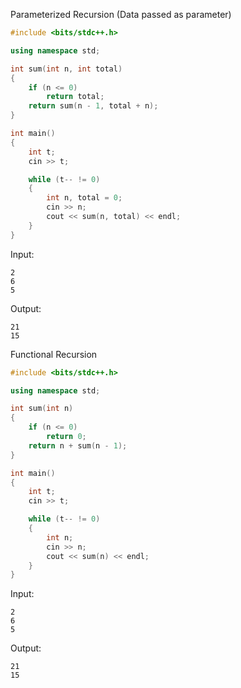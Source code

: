 Parameterized Recursion (Data passed as parameter)
```c++
#include <bits/stdc++.h>

using namespace std;

int sum(int n, int total)
{
    if (n <= 0)
        return total;
    return sum(n - 1, total + n);
}

int main()
{
    int t;
    cin >> t;

    while (t-- != 0)
    {
        int n, total = 0;
        cin >> n;
        cout << sum(n, total) << endl;
    }
}
```

Input:
```
2
6
5
```

Output:
```
21
15
```

Functional Recursion
```c++
#include <bits/stdc++.h>

using namespace std;

int sum(int n)
{
    if (n <= 0)
        return 0;
    return n + sum(n - 1);
}

int main()
{
    int t;
    cin >> t;

    while (t-- != 0)
    {
        int n;
        cin >> n;
        cout << sum(n) << endl;
    }
}
```

Input:
```
2
6
5
```

Output:
```
21
15
```